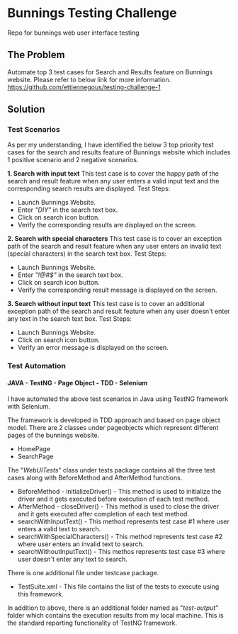 # Bunnings Testing Challenge
 Repo for bunnings web user interface testing
 
## The Problem
Automate top 3 test cases for Search and Results feature on Bunnings website. Please refer to below link for more information.
https://github.com/ettiennegous/testing-challenge-1

## Solution

### Test Scenarios

As per my understanding, I have identified the below 3 top priority test cases for the search and results feature of Bunnings website which includes 1 positive scenario and 2 negative scenarios. 

**1. Search with input text** 
  This test case is to cover the happy path of the search and result feature when any user enters a valid input text and the corresponding search results are displayed.
  Test Steps:
  - Launch Bunnings Website.
  - Enter _"DIY"_ in the search text box.
  - Click on search icon button.
  - Verify the corresponding results are displayed on the screen.
  
**2. Search with special characters**
  This test case is to cover an exception path of the search and result feature when any user enters an invalid text (special characters) in the search text box.
  Test Steps:
  - Launch Bunnings Website.
  - Enter _"!@#$"_ in the search text box.
  - Click on search icon button.
  - Verify the corresponding result message is displayed on the screen.
  
**3. Search without input text**
  This test case is to cover an additional exception path of the search and result feature when any user doesn't enter any text in the search text box.
  Test Steps:
  - Launch Bunnings Website.
  - Click on search icon button.
  - Verify an error message is displayed on the screen.

### Test Automation

#### JAVA - TestNG - Page Object - TDD - Selenium

I have automated the above test scenarios in Java using TestNG framework with Selenium.

The framework is developed in TDD approach and based on page object model. There are 2 classes under pageobjects which represent different pages of the bunnings website.
- HomePage
- SearchPage

The "_WebUITests_" class under tests package contains all the three test cases along with BeforeMethod and AfterMethod functions.
- BeforeMethod - initializeDriver() - This method is used to initialize the driver and it gets executed before execution of each test method. 
- AfterMethod - closeDriver() - This method is used to close the driver and it gets executed after completion of each test method.
- searchWithInputText() - This method represents test case #1 where user enters a valid text to search.
- searchWithSpecialCharacters() - This method represents test case #2 where user enters an invalid text to search.
- searchWithoutInputText() - This methos represents test case #3 where user doesn't enter any text to search.

There is one additional file under testcase package.
- TestSuite.xml - This file contains the list of the tests to execute using this framework.

In addition to above, there is an additional folder named as "_test-output_" folder which contains the execution results from my local machine. This is the standard reporting functionality of TestNG framework.
